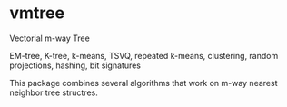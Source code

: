 vmtree
======

Vectorial m-way Tree

EM-tree, K-tree, k-means, TSVQ, repeated k-means, clustering, random projections, hashing, bit signatures

This package combines several algorithms that work on m-way nearest neighbor tree structres.
